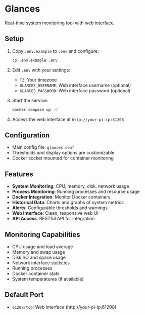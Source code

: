 # Glances

Real-time system monitoring tool with web interface.

## Setup

1. Copy `.env.example` to `.env` and configure:
   ```bash
   cp .env.example .env
   ```

2. Edit `.env` with your settings:
   - `TZ`: Your timezone
   - `GLANCES_USERNAME`: Web interface username (optional)
   - `GLANCES_PASSWORD`: Web interface password (optional)

3. Start the service:
   ```bash
   docker compose up -d
   ```

4. Access the web interface at `http://your-pi-ip:61208`

## Configuration

- Main config file: `glances.conf`
- Thresholds and display options are customizable
- Docker socket mounted for container monitoring

## Features

- **System Monitoring**: CPU, memory, disk, network usage
- **Process Monitoring**: Running processes and resource usage
- **Docker Integration**: Monitor Docker containers
- **Historical Data**: Charts and graphs of system metrics
- **Alerts**: Configurable thresholds and warnings
- **Web Interface**: Clean, responsive web UI
- **API Access**: RESTful API for integration

## Monitoring Capabilities

- CPU usage and load average
- Memory and swap usage
- Disk I/O and space usage
- Network interface statistics
- Running processes
- Docker container stats
- System temperatures (if available)

## Default Port

- `61208/tcp`: Web interface (http://your-pi-ip:61208)
